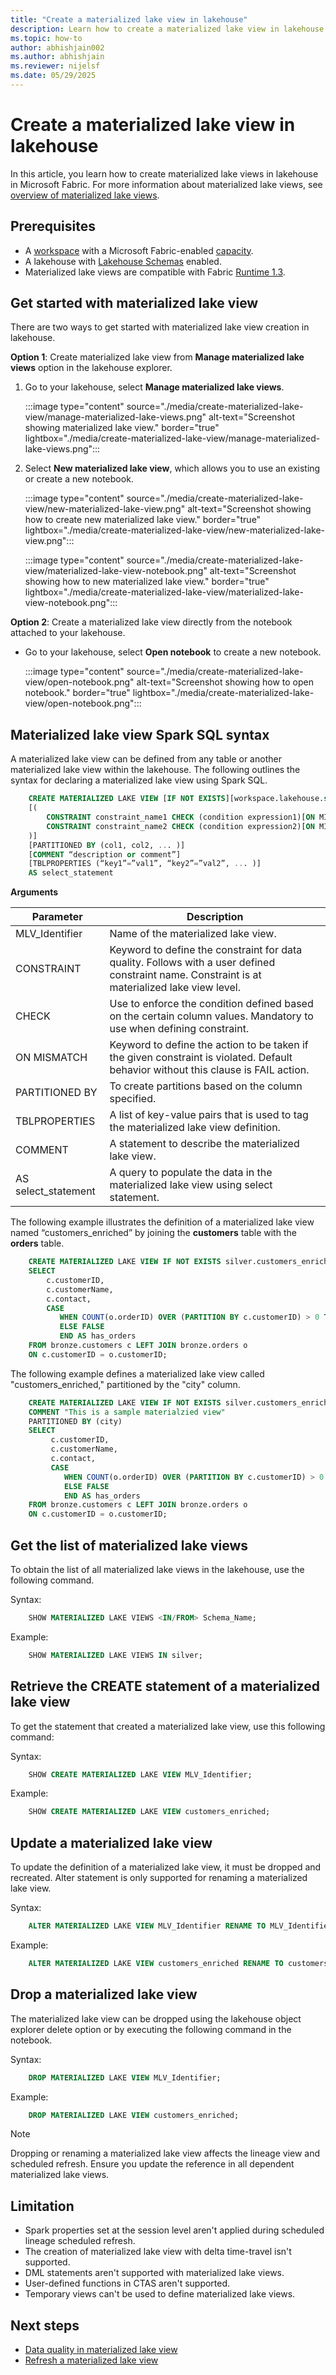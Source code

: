 ```yaml
---
title: "Create a materialized lake view in lakehouse"
description: Learn how to create a materialized lake view in lakehouse in Microsoft Fabric.
ms.topic: how-to
author: abhishjain002 
ms.author: abhishjain
ms.reviewer: nijelsf
ms.date: 05/29/2025
---
```


# Create a materialized lake view in lakehouse 

In this article, you learn how to create materialized lake views in lakehouse in Microsoft Fabric. For more information about materialized lake views, see [overview of materialized lake views](./overview-materialized-lake-view.md).

## Prerequisites

* A [workspace](../../fundamentals/create-workspaces.md) with a Microsoft Fabric-enabled [capacity](../../enterprise/licenses.md#capacity).
* A lakehouse with [Lakehouse Schemas](../lakehouse-schemas.md) enabled.
* Materialized lake views are compatible with Fabric [Runtime 1.3](../runtime-1-3.md).

## Get started with materialized lake view

There are two ways to get started with materialized lake view creation in lakehouse.

**Option 1**: Create materialized lake view from **Manage materialized lake views** option in the lakehouse explorer.

1. Go to your lakehouse, select **Manage materialized lake views**.

   :::image type="content" source="./media/create-materialized-lake-view/manage-materialized-lake-views.png" alt-text="Screenshot showing materialized lake view." border="true" lightbox="./media/create-materialized-lake-view/manage-materialized-lake-views.png":::

1. Select **New materialized lake view**, which allows you to use an existing or create a new notebook.

   :::image type="content" source="./media/create-materialized-lake-view/new-materialized-lake-view.png" alt-text="Screenshot showing how to create new materialized lake view." border="true" lightbox="./media/create-materialized-lake-view/new-materialized-lake-view.png":::

   :::image type="content" source="./media/create-materialized-lake-view/materialized-lake-view-notebook.png" alt-text="Screenshot showing how to new materialized lake view." border="true" lightbox="./media/create-materialized-lake-view/materialized-lake-view-notebook.png":::

**Option 2**: Create a materialized lake view directly from the notebook attached to your lakehouse. 

* Go to your lakehouse, select **Open notebook** to create a new notebook.

   :::image type="content" source="./media/create-materialized-lake-view/open-notebook.png" alt-text="Screenshot showing how to open notebook." border="true" lightbox="./media/create-materialized-lake-view/open-notebook.png":::

## Materialized lake view Spark SQL syntax

A materialized lake view can be defined from any table or another materialized lake view within the lakehouse. The following outlines the syntax for declaring a materialized lake view using Spark SQL. 

```sql
    CREATE MATERIALIZED LAKE VIEW [IF NOT EXISTS][workspace.lakehouse.schema].MLV_Identifier 
    [( 
        CONSTRAINT constraint_name1 CHECK (condition expression1)[ON MISMATCH DROP | FAIL],  
        CONSTRAINT constraint_name2 CHECK (condition expression2)[ON MISMATCH DROP | FAIL] 
    )] 
    [PARTITIONED BY (col1, col2, ... )] 
    [COMMENT “description or comment”] 
    [TBLPROPERTIES (“key1”=”val1”, “key2”=”val2”, ... )] 
    AS select_statement 
```
 **Arguments**

   |Parameter|Description|	
   |-|-|
   | MLV_Identifier | Name of the materialized lake view.|
   | CONSTRAINT | Keyword to define the constraint for data quality. Follows with a user defined constraint name. Constraint is at materialized lake view level.|
   | CHECK | Use to enforce the condition defined based on the certain column values. Mandatory to use when defining constraint.|
   | ON MISMATCH | Keyword to define the action to be taken if the given constraint is violated. Default behavior without this clause is FAIL action.|
   | PARTITIONED BY | To create partitions based on the column specified.|
   | TBLPROPERTIES | A list of key-value pairs that is used to tag the materialized lake view definition.|	
   | COMMENT | A statement to describe the materialized lake view.|
   | AS select_statement | A query to populate the data in the materialized lake view using select statement.| 

 The following example illustrates the definition of a materialized lake view named “customers_enriched” by joining the **customers** table with the **orders** table.
 
 ```sql
     CREATE MATERIALIZED LAKE VIEW IF NOT EXISTS silver.customers_enriched AS 
     SELECT 
         c.customerID, 
         c.customerName, 
         c.contact, 
         CASE  
            WHEN COUNT(o.orderID) OVER (PARTITION BY c.customerID) > 0 THEN TRUE  
            ELSE FALSE  
            END AS has_orders 
     FROM bronze.customers c LEFT JOIN bronze.orders o 
     ON c.customerID = o.customerID; 
 ```

The following example defines a materialized lake view called "customers_enriched," partitioned by the "city" column.

```sql
    CREATE MATERIALIZED LAKE VIEW IF NOT EXISTS silver.customers_enriched 
    COMMENT "This is a sample materialzied view" 
    PARTITIONED BY (city)
    SELECT 
         c.customerID, 
         c.customerName, 
         c.contact, 
         CASE  
            WHEN COUNT(o.orderID) OVER (PARTITION BY c.customerID) > 0 THEN TRUE  
            ELSE FALSE  
            END AS has_orders 
    FROM bronze.customers c LEFT JOIN bronze.orders o 
    ON c.customerID = o.customerID; 
```
## Get the list of materialized lake views 

To obtain the list of all materialized lake views in the lakehouse, use the following command. 

Syntax:
```sql
    SHOW MATERIALIZED LAKE VIEWS <IN/FROM> Schema_Name;
```
Example: 
```sql
    SHOW MATERIALIZED LAKE VIEWS IN silver;
```
## Retrieve the CREATE statement of a materialized lake view 

To get the statement that created a materialized lake view, use this following command: 

Syntax: 
```sql
    SHOW CREATE MATERIALIZED LAKE VIEW MLV_Identifier;
```
Example:
```sql
    SHOW CREATE MATERIALIZED LAKE VIEW customers_enriched;
```

## Update a materialized lake view
 
To update the definition of a materialized lake view, it must be dropped and recreated. Alter statement is only supported for renaming a materialized lake view. 

Syntax: 
```sql
    ALTER MATERIALIZED LAKE VIEW MLV_Identifier RENAME TO MLV_Identifier_New;
```
Example: 
```sql
    ALTER MATERIALIZED LAKE VIEW customers_enriched RENAME TO customers_enriched_new;
```

## Drop a materialized lake view 

The materialized lake view can be dropped using the lakehouse object explorer delete option or by executing the following command in the notebook. 

Syntax: 
```sql
    DROP MATERIALIZED LAKE VIEW MLV_Identifier;
```
Example:
```sql
    DROP MATERIALIZED LAKE VIEW customers_enriched;
```

>[!Note]
> Dropping or renaming a materialized lake view affects the lineage view and scheduled refresh. Ensure you update the reference in all dependent materialized lake views.

## Limitation

* Spark properties set at the session level aren't applied during scheduled lineage scheduled refresh.
* The creation of materialized lake view with delta time-travel isn't supported.
* DML statements aren't supported with materialized lake views.
* User-defined functions in CTAS aren't supported.
* Temporary views can't be used to define materialized lake views.

## Next steps

* [Data quality in materialized lake view](./data-quality.md)
* [Refresh a materialized lake view](./refresh-materialized-lake-view.md)
